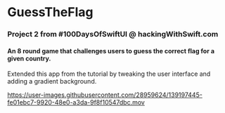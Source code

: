 # GuessTheFlag
### Project 2 from #100DaysOfSwiftUI @ hackingWithSwift.com

#### An 8 round game that challenges users to guess the correct flag for a given country.

Extended this app from the tutorial by tweaking the user interface and adding a gradient background.

https://user-images.githubusercontent.com/28959624/139197445-fe01ebc7-9920-48e0-a3da-9f8f10547dbc.mov
